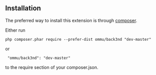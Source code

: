 Installation
------------
The preferred way to install this extension is through [composer](http://getcomposer.org/download/).

Either run

```
php composer.phar require --prefer-dist ommu/back3nd "dev-master"
```

 or
```
 "ommu/back3nd": "dev-master"
```

to the require section of your composer.json.
